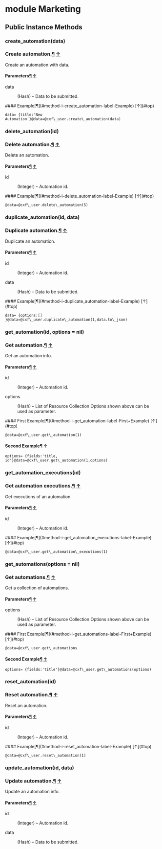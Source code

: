 # module Marketing [](#module-Marketing) [](#top)
 ## Public Instance Methods
 ### create_automation(data) [](#method-i-create_automation)
 ### Create automation.[¶](#method-i-create_automation-label-Create+automation.) [↑](#top)

Create an automation with data.

#### Parameters[¶](#method-i-create_automation-label-Parameters) [↑](#top)
<dl class="rdoc-list note-list">
<dt>data
</dt>
<dd>
<p>(Hash) – Data to be submitted.</p>
</dd>
</dl>
#### Example[¶](#method-i-create_automation-label-Example) [↑](#top)

```
data= {title:'New Automation'}@data=@cxf\_user.create\_automation(data)
```
 ### delete_automation(id) [](#method-i-delete_automation)
 ### Delete automation.[¶](#method-i-delete_automation-label-Delete+automation.) [↑](#top)

Delete an automation.

#### Parameters[¶](#method-i-delete_automation-label-Parameters) [↑](#top)
<dl class="rdoc-list note-list">
<dt>id
</dt>
<dd>
<p>(Integer) – Automation id.</p>
</dd>
</dl>
#### Example[¶](#method-i-delete_automation-label-Example) [↑](#top)

```
@data=@cxf\_user.delete\_automation(5)
```
 ### duplicate_automation(id, data) [](#method-i-duplicate_automation)
 ### Duplicate automation.[¶](#method-i-duplicate_automation-label-Duplicate+automation.) [↑](#top)

Duplicate an automation.

#### Parameters[¶](#method-i-duplicate_automation-label-Parameters) [↑](#top)
<dl class="rdoc-list note-list">
<dt>id
</dt>
<dd>
<p>(Integer) – Automation id.</p>
</dd>
<dt>data
</dt>
<dd>
<p>(Hash) – Data to be submitted.</p>
</dd>
</dl>
#### Example[¶](#method-i-duplicate_automation-label-Example) [↑](#top)

```
data= {options:[]
}@data=@cxf\_user.duplicate\_automation(1,data.to\_json)
```
 ### get_automation(id, options = nil) [](#method-i-get_automation)
 ### Get automation.[¶](#method-i-get_automation-label-Get+automation.) [↑](#top)

Get an automation info.

#### Parameters[¶](#method-i-get_automation-label-Parameters) [↑](#top)
<dl class="rdoc-list note-list">
<dt>id
</dt>
<dd>
<p>(Integer) – Automation id.</p>
</dd>
<dt>options
</dt>
<dd>
<p>(Hash) – List of Resource Collection Options shown above can be used as parameter.</p>
</dd>
</dl>
#### First Example[¶](#method-i-get_automation-label-First+Example) [↑](#top)

```
@data=@cxf\_user.get\_automation(1)
```

#### Second Example[¶](#method-i-get_automation-label-Second+Example) [↑](#top)

```
options= {fields:'title, id'}@data=@cxf\_user.get\_automation(1,options)
```
 ### get_automation_executions(id) [](#method-i-get_automation_executions)
 ### Get automation executions.[¶](#method-i-get_automation_executions-label-Get+automation+executions.) [↑](#top)

Get executions of an automation.

#### Parameters[¶](#method-i-get_automation_executions-label-Parameters) [↑](#top)
<dl class="rdoc-list note-list">
<dt>id
</dt>
<dd>
<p>(Integer) – Automation id.</p>
</dd>
</dl>
#### Example[¶](#method-i-get_automation_executions-label-Example) [↑](#top)

```
@data=@cxf\_user.get\_automation\_executions(1)
```
 ### get_automations(options = nil) [](#method-i-get_automations)
 ### Get automations.[¶](#method-i-get_automations-label-Get+automations.) [↑](#top)

Get a collection of automations.

#### Parameters[¶](#method-i-get_automations-label-Parameters) [↑](#top)
<dl class="rdoc-list note-list">
<dt>options
</dt>
<dd>
<p>(Hash) – List of Resource Collection Options shown above can be used as parameter.</p>
</dd>
</dl>
#### First Example[¶](#method-i-get_automations-label-First+Example) [↑](#top)

```
@data=@cxf\_user.get\_automations
```

#### Second Example[¶](#method-i-get_automations-label-Second+Example) [↑](#top)

```
options= {fields:'title'}@data=@cxf\_user.get\_automations(options)
```
 ### reset_automation(id) [](#method-i-reset_automation)
 ### Reset automation.[¶](#method-i-reset_automation-label-Reset+automation.) [↑](#top)

Reset an automation.

#### Parameters[¶](#method-i-reset_automation-label-Parameters) [↑](#top)
<dl class="rdoc-list note-list">
<dt>id
</dt>
<dd>
<p>(Integer) – Automation id.</p>
</dd>
</dl>
#### Example[¶](#method-i-reset_automation-label-Example) [↑](#top)

```
@data=@cxf\_user.reset\_automation(1)
```
 ### update_automation(id, data) [](#method-i-update_automation)
 ### Update automation.[¶](#method-i-update_automation-label-Update+automation.) [↑](#top)

Update an automation info.

#### Parameters[¶](#method-i-update_automation-label-Parameters) [↑](#top)
<dl class="rdoc-list note-list">
<dt>id
</dt>
<dd>
<p>(Integer) – Automation id.</p>
</dd>
<dt>data
</dt>
<dd>
<p>(Hash) – Data to be submitted.</p>
</dd>
</dl> 